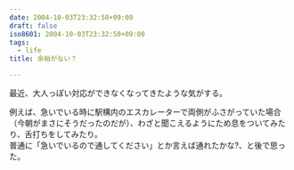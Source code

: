 ```yaml
---
date: 2004-10-03T23:32:50+09:00
draft: false
iso8601: 2004-10-03T23:32:50+09:00
tags:
  - life
title: 余裕がない？

---
```


<div class="entry-body">
  <p>最近、大人っぽい対応ができなくなってきたような気がする。</p>

  <p>例えば、急いでいる時に駅構内のエスカレーターで両側がふさがっていた場合（今朝がまさにそうだったのだが）、わざと聞こえるようにため息をついてみたり、舌打ちをしてみたり。<br />
    普通に「急いでいるので通してください」とか言えば通れたかな?、と後で思った。</p>
</div>
